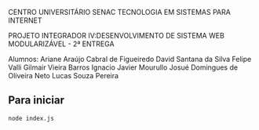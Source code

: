 CENTRO UNIVERSITÁRIO SENAC
TECNOLOGIA EM SISTEMAS PARA INTERNET

PROJETO INTEGRADOR IV:DESENVOLVIMENTO DE SISTEMA WEB MODULARIZÁVEL - 2ª ENTREGA

Alumnos:
Ariane Araújo Cabral de Figueiredo
David Santana da Silva
Felipe Valli
Gilmair Vieira Barros
Ignacio Javier Mourullo
Josué Domingues de Oliveira Neto
Lucas Souza Pereira 

## Para iniciar
```
node index.js
```
